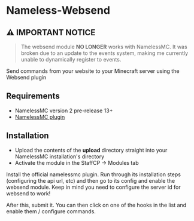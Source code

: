 # Nameless-Websend
## ⚠️ IMPORTANT NOTICE
> The websend module **NO LONGER** works with NamelessMC. It was broken due to an update to the events system, making me currently unable to dynamically register to events.

Send commands from your website to your Minecraft server using the Websend plugin

## Requirements
- NamelessMC version 2 pre-release 13+
- [NamelessMC plugin](https://www.spigotmc.org/resources/nameless-plugin-for-v2.59032/)

## Installation
- Upload the contents of the **upload** directory straight into your NamelessMC installation's directory
- Activate the module in the StaffCP -> Modules tab

Install the official namelessmc plugin. Run through its installation steps (configuring the api url, etc) and then go to its config and enable the websend module. Keep in mind you need to configure the server id for websend to work!

After this, submit it. You can then click on one of the hooks in the list and enable them / configure commands.

